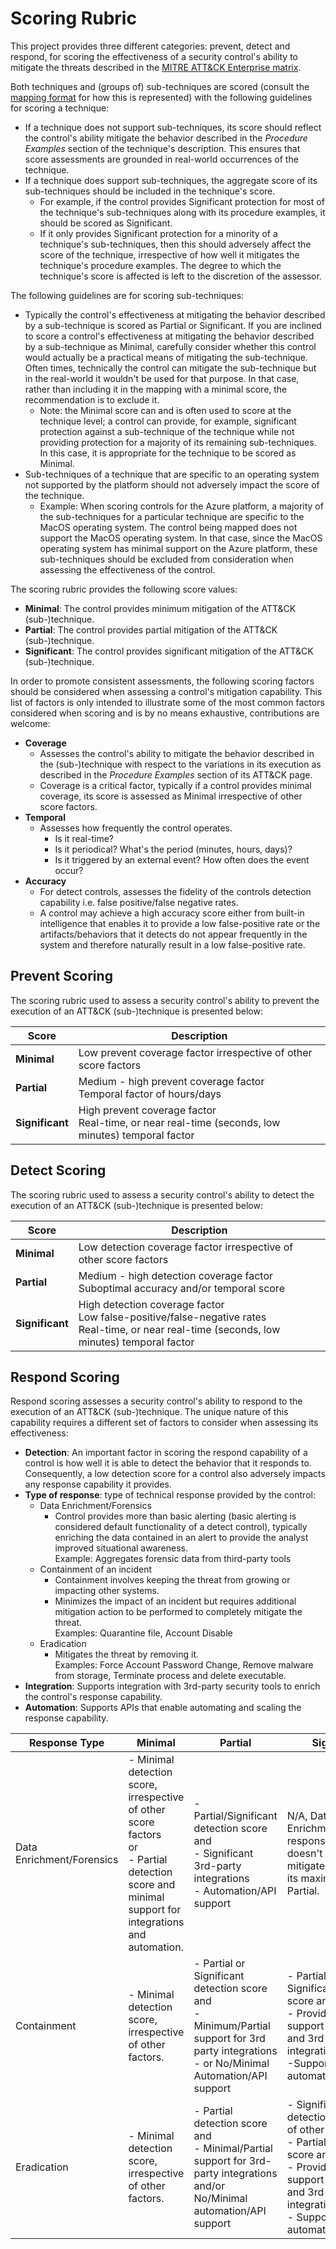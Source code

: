 # Scoring Rubric

This project provides three different categories: prevent, detect and respond, for scoring the effectiveness of a security control's ability to mitigate the threats described in the [MITRE ATT&CK Enterprise matrix](https://attack.mitre.org/matrices/enterprise/).

Both techniques and (groups of) sub-techniques are scored (consult the [mapping format](mapping_format.md) for how this is represented) with the following guidelines for scoring a technique:
- If a technique does not support sub-techniques, its score should reflect the control's ability mitigate the behavior described in the _Procedure Examples_ section of the technique's description.  This ensures that score assessments are grounded in real-world occurrences of the technique.
- If a technique does support sub-techniques, the aggregate score of its sub-techniques should be included in the technique's score. 
    - For example, if the control provides Significant protection for most of the technique's sub-techniques along with its procedure examples, it should be scored as Significant.
    - If it only provides Significant protection for a minority of a technique's sub-techniques, then this should adversely affect the score of the technique, irrespective of how well it mitigates the technique's procedure examples.  The degree to which the technique's score is affected is left to the discretion of the assessor.

The following guidelines are for scoring sub-techniques:
- Typically the control's effectiveness at mitigating the behavior described by a sub-technique is scored as Partial or Significant.  If you are inclined to score a control's effectiveness at mitigating the behavior described by a sub-technique as Minimal, carefully consider whether this control would actually be a practical means of mitigating the sub-technique.  Often times, technically the control can mitigate the sub-technique but in the real-world it wouldn't be used for that purpose.  In that case, rather than including it in the mapping with a minimal score, the recommendation is to exclude it.
    - Note:  the Minimal score can and is often used to score at the technique level; a control can provide, for example, significant protection against a sub-technique of the technique while not providing protection for a majority of its remaining sub-techniques.  In this case, it is appropriate for the technique to be scored as Minimal.
- Sub-techniques of a technique that are specific to an operating system not supported by the platform should not adversely impact the score of the technique.
    - Example:  When scoring controls for the Azure platform, a majority of the sub-techniques for a particular technique are specific to the MacOS operating system.  The control being mapped does not support the MacOS operating system.  In that case, since the MacOS operating system has minimal support on the Azure platform, these sub-techniques should be excluded from consideration when assessing the effectiveness of the control.


The scoring rubric provides the following score values:
- **Minimal**:  The control provides minimum mitigation of the ATT&CK (sub-)technique.
- **Partial**:  The control provides partial mitigation of the ATT&CK (sub-)technique.
- **Significant**:  The control provides significant mitigation of the ATT&CK (sub-)technique.

In order to promote consistent assessments, the following scoring factors should be considered when assessing a control's mitigation capability.  This list of factors is only intended to illustrate some of the most common factors considered when scoring and is by no means exhaustive, contributions are welcome:
- **Coverage**
    - Assesses the control's ability to mitigate the behavior described in the (sub-)technique with respect to the variations in its execution as described in the _Procedure Examples_ section of its ATT&CK page.
    - Coverage is a critical factor, typically if a control provides minimal coverage, its score is assessed as Minimal irrespective of other score factors.
- **Temporal**
    - Assesses how frequently the control operates.
        - Is it real-time?
        - Is it periodical? What's the period (minutes, hours, days)?
        - Is it triggered by an external event?  How often does the event occur?
- **Accuracy**
    - For detect controls, assesses the fidelity of the controls detection capability i.e. false positive/false negative rates.
    - A control may achieve a high accuracy score either from built-in intelligence that enables it to provide a low false-positive rate or the artifacts/behaviors that it detects do not appear frequently in the system and therefore naturally result in a low false-positive rate.



## Prevent Scoring

The scoring rubric used to assess a security control's ability to prevent the execution of an ATT&CK (sub-)technique is presented below:  

| Score | Description | 
|------|------|
| **Minimal** | Low prevent coverage factor irrespective of other score factors | 
| **Partial** | Medium - high prevent coverage factor <br />Temporal factor of hours/days | 
| **Significant** | High prevent coverage factor <br />Real-time, or near real-time (seconds, low minutes) temporal factor |

## Detect Scoring

The scoring rubric used to assess a security control's ability to detect the execution of an ATT&CK (sub-)technique is presented below:  

| Score | Description | 
|------|------|
| **Minimal** | Low detection coverage factor irrespective of other score factors | 
| **Partial** | Medium - high detection coverage factor <br />Suboptimal accuracy and/or temporal score |
| **Significant** | High detection coverage factor <br /> Low false-positive/false-negative rates <br />Real-time, or near real-time (seconds, low minutes) temporal factor |

## Respond Scoring

Respond scoring assesses a security control's ability to respond to the execution of an ATT&CK (sub-)technique.  The unique nature of this capability requires a different set of factors to consider when assessing its effectiveness:

- **Detection**:  An important factor in scoring the respond capability of a control is how well it is able to detect the behavior that it responds to.  Consequently, a low detection score for a control also adversely impacts any response capability it provides.
- **Type of response**: type of technical response provided by the control:
    - Data Enrichment/Forensics
        - Control provides more than basic alerting (basic alerting is considered default functionality of a detect control), typically enriching the data contained in an alert to provide the analyst improved situational awareness.
        <br/>Example:  Aggregates forensic data from third-party tools
    - Containment of an incident
        - Containment involves keeping the threat from growing or impacting other systems.
        - Minimizes the impact of an incident but requires additional mitigation action to be performed to completely mitigate the threat.
        <br/>Examples:  Quarantine file, Account Disable
    - Eradication
        - Mitigates the threat by removing it.
        <br/>Examples:  Force Account Password Change, Remove malware from storage, Terminate process and delete executable.
- **Integration**:  Supports integration with 3rd-party security tools to enrich the control's response capability.
- **Automation**:  Supports APIs that enable automating and scaling the response capability.


| Response Type | Minimal | Partial | Significant |
|------|------|------|------|
| Data Enrichment/Forensics | - Minimal detection score, irrespective of other score factors <br/> or <br/> - Partial detection score and minimal support for integrations and automation. |-  Partial/Significant detection score and <br/> - Significant 3rd-party integrations <br/> - Automation/API support | N/A, Data Enrichment/Forensics response type doesn't actually mitigate the threat so its maximum score is Partial.|
| Containment | - Minimal detection score, irrespective of other factors.| - Partial or Significant detection score and <br/> - Minimum/Partial support for 3rd party integrations <br/> - or No/Minimal Automation/API support | - Partial or Significant detection score and <br />- Provides significant support for platform and 3rd-party integrations and/or <br />-Supports automation/API |
| Eradication | - Minimal detection score, irrespective of other factors. | - Partial detection score and <br />- Minimal/Partial support for 3rd-party integrations and/or No/Minimal automation/API support |- Significant detection irrespective of other factors. <br />- Partial detection score and </br> - Provides significant support for platform and 3rd-party integrations <br /> - Supports automation/API|
